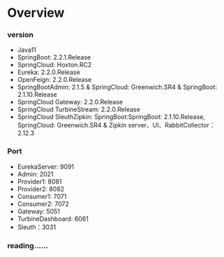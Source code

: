 # Overview

### version

* Java11
* SpringBoot: 2.2.1.Release
* SpringCloud: Hoxton.RC2
* Eureka: 2.2.0.Release
* OpenFeign: 2.2.0.Release
* SpringBootAdmin: 2.1.5 & SpringCloud: Greenwich.SR4 & SpringBoot: 2.1.10.Release
* SpringCloud Gateway: 2.2.0.Release
* SpringCloud TurbineStream: 2.2.0.Release
* SpringCloud SleuthZipkin: SpringBoot:SpringBoot: 2.1.10.Release, SpringCloud: Greenwich.SR4 &  Zipkin server、UI、RabbitCollector：2.12.3

### Port
* EurekaServer: 9091
* Admin: 2021
* Provider1: 8081
* Provider2: 8082
* Consumer1: 7071
* Consumer2: 7072
* Gateway: 5051
* TurbineDashboard: 6061
* Sleuth：3031
### reading......
